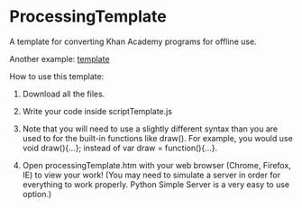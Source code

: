 ProcessingTemplate
==================

A template for converting Khan Academy programs for offline use.

Another example: [template](https://www.khanacademy.org/computer-programming/processingjs-inside-webpages-template/5157014494511104)

How to use this template:

1. Download all the files.
 
2. Write your code inside scriptTemplate.js

3. Note that you will need to use a slightly different syntax than you are used to for the built-in functions like draw(). For example, you would use void draw(){...}; instead of var draw = function(){...}.

4. Open processingTemplate.htm with your web browser (Chrome, Firefox, IE) to view your work! (You may need to simulate a server in order for everything to work properly. Python Simple Server is a very easy to use option.)
